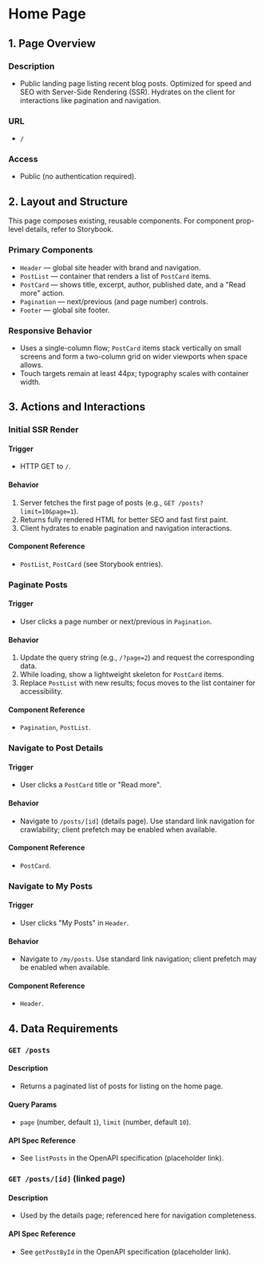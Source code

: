 # Home Page

## 1. Page Overview

### Description
- Public landing page listing recent blog posts. Optimized for speed and SEO with Server-Side Rendering (SSR). Hydrates on the client for interactions like pagination and navigation.

### URL
- `/`

### Access
- Public (no authentication required).

## 2. Layout and Structure

This page composes existing, reusable components. For component prop-level details, refer to Storybook.

### Primary Components
- `Header` — global site header with brand and navigation.
- `PostList` — container that renders a list of `PostCard` items.
- `PostCard` — shows title, excerpt, author, published date, and a "Read more" action.
- `Pagination` — next/previous (and page number) controls.
- `Footer` — global site footer.

### Responsive Behavior
- Uses a single-column flow; `PostCard` items stack vertically on small screens and form a two-column grid on wider viewports when space allows.
- Touch targets remain at least 44px; typography scales with container width.

## 3. Actions and Interactions

### Initial SSR Render

#### Trigger
- HTTP GET to `/`.

#### Behavior
1. Server fetches the first page of posts (e.g., `GET /posts?limit=10&page=1`).
2. Returns fully rendered HTML for better SEO and fast first paint.
3. Client hydrates to enable pagination and navigation interactions.

#### Component Reference
- `PostList`, `PostCard` (see Storybook entries).

### Paginate Posts

#### Trigger
- User clicks a page number or next/previous in `Pagination`.

#### Behavior
1. Update the query string (e.g., `/?page=2`) and request the corresponding data.
2. While loading, show a lightweight skeleton for `PostCard` items.
3. Replace `PostList` with new results; focus moves to the list container for accessibility.

#### Component Reference
- `Pagination`, `PostList`.

### Navigate to Post Details

#### Trigger
- User clicks a `PostCard` title or "Read more".

#### Behavior
- Navigate to `/posts/[id]` (details page). Use standard link navigation for crawlability; client prefetch may be enabled when available.

#### Component Reference
- `PostCard`.

### Navigate to My Posts

#### Trigger
- User clicks "My Posts" in `Header`.

#### Behavior
- Navigate to `/my/posts`. Use standard link navigation; client prefetch may be enabled when available.

#### Component Reference
- `Header`.

## 4. Data Requirements

### `GET /posts`

#### Description
- Returns a paginated list of posts for listing on the home page.

#### Query Params
- `page` (number, default `1`), `limit` (number, default `10`).

#### API Spec Reference
- See `listPosts` in the OpenAPI specification (placeholder link).

### `GET /posts/[id]` (linked page)

#### Description
- Used by the details page; referenced here for navigation completeness.

#### API Spec Reference
- See `getPostById` in the OpenAPI specification (placeholder link).
